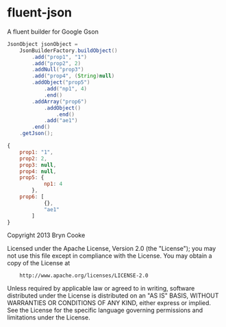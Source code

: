 fluent-json
===========

A fluent builder for Google Gson

```java
JsonObject jsonObject = 
	JsonBuilderFactory.buildObject()
		.add("prop1", "1")
		.add("prop2", 2)
		.addNull("prop3")
		.add("prop4", (String)null)
		.addObject("prop5")
			.add("np1", 4)
			.end()
		.addArray("prop6")
			.addObject()
				.end()
			.add("ae1")
		.end()
	.getJson();
```
```js
{
	prop1: "1",
	prop2: 2,
	prop3: null,
	prop4: null,
	prop5: {
			np1: 4
		},
	prop6: [
			{},
			"ae1"
		]
}
```
Copyright 2013 Bryn Cooke
 
Licensed under the Apache License, Version 2.0 (the "License");
you may not use this file except in compliance with the License.
You may obtain a copy of the License at
 
        http://www.apache.org/licenses/LICENSE-2.0
 
Unless required by applicable law or agreed to in writing, software
distributed under the License is distributed on an "AS IS" BASIS,
WITHOUT WARRANTIES OR CONDITIONS OF ANY KIND, either express or implied.
See the License for the specific language governing permissions and
limitations under the License.
 
